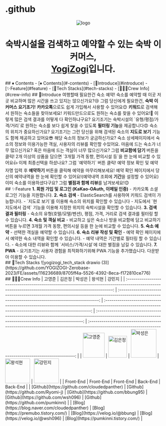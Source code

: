 # .github
<p align='center'><img alt='logo' src='https://github.com/YOGIZOGI-Zerobase-2023/FE/assets/116236689/a508c41e-90d7-4cd5-868f-b760d519a916'></p>
<h1 align='center'>숙박시설을 검색하고 예약할 수 있는 숙박 이커머스, <br /> <a href='https://yogizogi.vercel.app/' color='red'>YogiZogi</a>입니다.</h1>
## ♦️ Contents
- [♦️ Contents](#️-contents)
- [🎉Introduce](#introduce)
- [✨Feature](#feature)
- [🔧Tech Stacks](#tech-stacks)
- [👩‍👧‍👦Crew Info](#crew-info)
## 🎉Introduce
여행할때 필요한건 숙소 예약! 숙소를 예약할 때 이곳 저곳 비교하며 많은 시간을 쓰고 있지는 않으신가요?😢  
그럼 당신에게 필요한건, <strong>숙박 이커머스 요기조기!</strong>
<strong>카카오톡</strong>으로도 쉽게 가입해서 사용할 수 있어요😊  
<strong>키워드</strong>로 검색해서 원하는 숙소들을 찾아보세요! 키워드만드으로도 원하는 숙소를 찾을 수 있어요!🫢  
이렇게 많은 검색 결과를 어떻게 다 확인하냐구요?  
요기조기는 숙박시설의 `유형/평점/가격/거리`로 원하는 숙소를 보다 쉽게 찾을 수 있도록 <strong>필터링 기능</strong>을 제공합니다😍  
숙소의 위치가 중요하신가요? 요기조기는 그런 당신을 위해 검색된 숙소의 <strong>지도로 보기</strong> 기능도 함께 제공하고 있어요😎  
해당 숙소의 정보가 궁금하신가요? 숙소 상세페이지에서 숙소의 정보와 이용가능한 객실, 사용자의 리뷰를 확인할 수있어요.  
마음에 드는 숙소가 너무 많으신가요? 혹은 마음에 드는 객실이 너무 많으신가요? 그럼 <strong>비교함에 담기</strong> 버튼을 클릭!  
2개 이상의 상품을 담으면 `3개월 가격 동향, 편의시설 등`을 한 눈에 비교할 수 있어요👍  
이제 최종선택을 하셨나요? 그럼 `예약하기` 버튼 클릭!  
예약 정보 확인 및 예약자명 입력 후 <strong>예약하기</strong> 버튼을 클릭해 예약을 마무리해보세요!  
예약 확인 페이지에서 당신의 예약내역을 한 눈에 확인할 수 있어요!(예약내역 조회에 <strong>기간</strong>을 설정할 수 있어요)  
이미 숙소를 이용하셨다구요? 그럼 <strong>별점과 함께 리뷰</strong>를 남겨보세요!😊  
<br />
## ✨Feature
<strong>1. 회원 가입 및 로그인 (KaKao-OAuth, 이메일 인증)</strong>
-   카카오톡 소셜 로그인 기능을 지원합니다.
<strong>2. 숙소 검색</strong>
-   ElasticSearch를 사용하여 키워드 검색이 가능합니다.
-   `지도로 보기`를 이용해 숙소의 위치를 확인할 수 있습니다
-   지도에서 `현 지도에서 검색` 기능을 이용해 지정한 위치의 숙박시설을 확인할 수 있습니다.
<strong>3. 검색 결과 필터링</strong>
-   숙소의 유형(호텔/모텔/펜션), 평점, 가격, 거리로 검색 결과를 필터링 할 수 있습니다.
<strong>4. 숙소 및 객실 비교</strong>
-   비교하고 싶은 숙소나 방을 비교함에 담고 비교하기 버튼을 누르면 3개월 가격 동향, 편의시설 등을 한 눈에 비교할 수 있습니다.
<strong>5. 숙소 예약</strong>
-   선택한 객실을 예약할 수 있습니다.
<strong>6. 숙소 리뷰 작성 및 확인</strong>
-   예약 확인 페이지에서 예약한 숙소 내역을 확인할 수 있습니다.
-   예약 내역은 기간별로 필터링 할 수 있습니다.
-   숙소에 대한 리뷰와 함께 `서비스/가격/시설`에 대한 별점을 남길 수 있습니다.
<strong>7. PWA</strong>
-   요기조기는 사용자 경험을 최적화하기위해 PWA 기능을 추가했습니다. 다운받아 이용할 수 있습니다.
    <br />
## 🔧Tech Stacks
![yogizogi_tech_stack drawio (3)](https://github.com/YOGIZOGI-Zerobase-2023/FE/assets/116236689/8705ff4a-5526-4392-8eca-f172810ce776)
<br />
## 👩‍👧‍👦Crew Info
|                                                                         고영준                                                                          |                                                                        김은정                                                                        |                                                                         박성은                                                                          |                                                                         왕석현                                                                          |                                                                         강민지                                                                          |
| :-----------------------------------------------------------------------------------------------------------------------------------------------------: | :--------------------------------------------------------------------------------------------------------------------------------------------------: | :-----------------------------------------------------------------------------------------------------------------------------------------------------: | :-----------------------------------------------------------------------------------------------------------------------------------------------------: | :-----------------------------------------------------------------------------------------------------------------------------------------------------: |
| <img src="https://user-images.githubusercontent.com/89354370/159485964-95cade06-01fa-4765-b0ea-5daae66db82b.png" alt="고영준" width=70px height=80px /> | <img src="https://github.com/YOGIZOGI-Zerobase-2023/FE/assets/116236689/0b9696da-b45f-48ee-a442-6b317c7926d6" alt="김은정" width=60px height=70px /> | <img src="https://user-images.githubusercontent.com/89354370/159486446-3e8bd873-bfaf-4c33-b211-08ac8eee9941.jpg" alt="박성은" width=82px height=92px /> | <img src="https://user-images.githubusercontent.com/89354370/159485282-568e61d9-c0da-4f71-914f-5a586f23ba4e.jpg" alt="왕석현" width=80px height=80px /> | <img src="https://user-images.githubusercontent.com/89354370/159486647-926d1dd2-5a52-4fc6-8944-3da6cb88748c.jpg" alt="강민지" width=80px height=80px /> |
|                                                                        Front-End                                                                        |                                                                      Front-End                                                                       |                                                                        Front-End                                                                        |                                                                        Back-End                                                                         |                                                                        Back-End                                                                         |
|                                                       [Github](https://github.com/cloudedpanther)                                                       |                                                         [Github](https://github.com/Ryomi-j)                                                         |                                                          [Github](https://github.com/bbung95)                                                           |                                                           [Github](https://github.com/wsh096)                                                           |                                                          [Github](https://github.com/pumkinni)                                                          |
|                                                      [Blog](https://blog.naver.com/cloudedpanther)                                                      |                                                         [Blog](https://premubo.tistory.com/)                                                         |                                                             [Blog](https://velog.io/@bbung)                                                             |                                                            [Blog](https://velog.io/@wsh096)                                                             |                                                          [Blog](https://pumkinni.tistory.com/)                                                          |
<br/>

